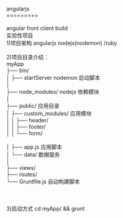 angularjs<br>
=========<br>
<br>
angular front client build<br>
实验性项目<br>
1)项目架构 angularjs nodejs(nodemon) /ruby<br>
<br>
2)项目目录介绍：<br>
myApp<br>
├── bin/<br>
│   ├── startServer nodemon 启动脚本<br>
│<br>
├── node_modules/   nodejs 依赖模块 <br>
│<br>
├── public/         应用目录<br>
│   ├── custom_modules/ 应用模块<br>
│   │   ├── header/<br>
│   │   ├── footer/<br>
│   │   └── form/      <br>   
│   ├── app.js          应用脚本        <br>
│   └── data/ 数据服务<br>
│<br>
├── views/<br>
├── routes/<br>
└── Gruntfile.js 自动构建脚本<br>
<br>
<br>
<br>
3)启动方式 cd myApp/ && grunt
